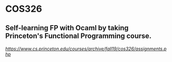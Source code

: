 # COS326

## Self-learning FP with Ocaml by taking Princeton's Functional Programming course.

###### https://www.cs.princeton.edu/courses/archive/fall19/cos326/assignments.php
